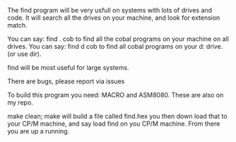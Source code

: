 The find program will be very usfull on systems with lots of drives and code.
It will search all the drives on your machine, and look for extension match.

You can say:  find . cob  to find all the cobal programs on your machine on all drives.
You can say:  find d cob  to find all cobal programs on your d: drive.  (or use dir).

find will be most useful for large systems.


There are bugs, please report via issues

To build this program you need:  MACRO and ASM8080.  These are also on my repo.

make clean; make  will build a file called find.hex  you then down load that to your
CP/M machine, and say load find on you CP/M machine.  From there you are up a running.
